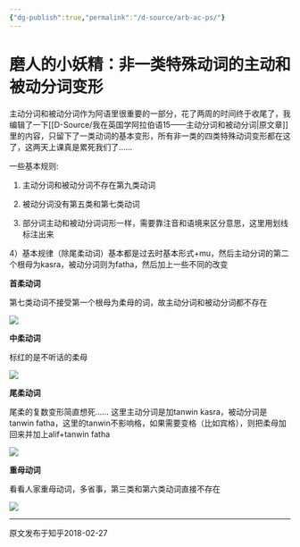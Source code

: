 ```yaml
---
{"dg-publish":true,"permalink":"/d-source/arb-ac-ps/"}
---
```


# 磨人的小妖精：非一类特殊动词的主动和被动分词变形

主动分词和被动分词作为阿语里很重要的一部分，花了两周的时间终于收尾了，我编辑了一下[[D-Source/我在英国学阿拉伯语15——主动分词和被动分词\|原文章]]里的内容，只留下了一类动词的基本变形，所有非一类的四类特殊动词变形都在这了，这两天上课真是累死我们了……

  

一些基本规则:

1) 主动分词和被动分词不存在第九类动词

2) 被动分词没有第五类和第七类动词

3) 部分词主动和被动分词词形一样，需要靠注音和语境来区分意思，这里用划线标注出来

4）基本规律（除尾柔动词）基本都是过去时基本形式+mu，然后主动分词的第二个根母为kasra，被动分词则为fatha，然后加上一些不同的改变

  

**首柔动词**

第七类动词不接受第一个根母为柔母的词，故主动分词和被动分词都不存在

![](https://pic2.zhimg.com/80/v2-d503d3d2e219d7ddc0264a0034aadec9_720w.webp)

  

**中柔动词**

标红的是不听话的柔母

![](https://pic2.zhimg.com/80/v2-1c31aebbb8c9d8ad8e271a336836db89_720w.webp)

  

**尾柔动词**

尾柔的复数变形简直想死…… 这里主动分词是加tanwin kasra，被动分词是tanwin fatha，这里的tanwin不影响格，如果需要变格（比如宾格），则把柔母加回来并加上alif+tanwin fatha

![](https://pic3.zhimg.com/80/v2-6bb0ed3072ff8aed1456a7def09d1d12_720w.webp)

  

**重母动词**

看看人家重母动词，多省事，第三类和第六类动词直接不存在

![](https://pic1.zhimg.com/80/v2-c2b766d02dfe0df9c8aad6090d0fbc08_720w.webp)

---
原文发布于知乎2018-02-27